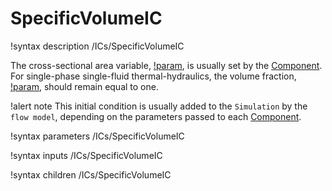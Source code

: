 # SpecificVolumeIC

!syntax description /ICs/SpecificVolumeIC

The cross-sectional area variable, [!param](/ICs/SpecificVolumeIC/A), is usually set by the [Component](syntax/Components/index.md).
For single-phase single-fluid thermal-hydraulics, the volume fraction, [!param](/ICs/SpecificVolumeIC/alpha), should remain
equal to one.

!alert note
This initial condition is usually added to the `Simulation` by the `flow model`, depending on the parameters
passed to each [Component](syntax/Components/index.md).

!syntax parameters /ICs/SpecificVolumeIC

!syntax inputs /ICs/SpecificVolumeIC

!syntax children /ICs/SpecificVolumeIC
